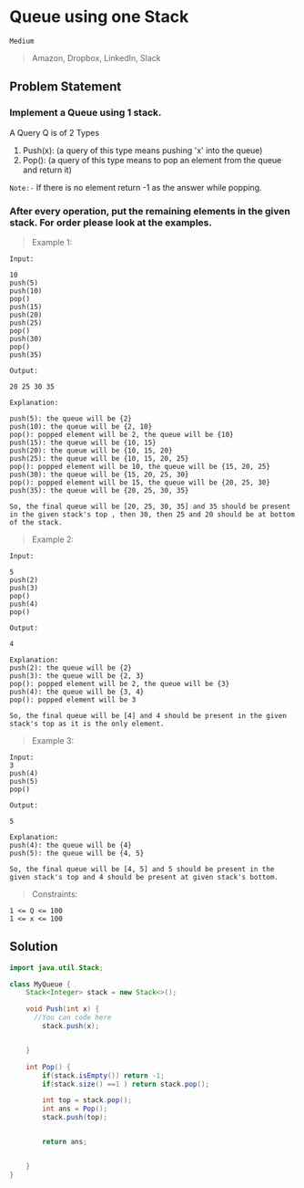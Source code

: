 # Queue using one Stack

`Medium`

> Amazon, Dropbox, LinkedIn, Slack

## Problem Statement

### Implement a Queue using 1 stack.

A Query Q is of 2 Types

1. Push(x): (a query of this type means pushing 'x' into the queue)
2. Pop(): (a query of this type means to pop an element from the queue and return it)

`Note:-` If there is no element return -1 as the answer while popping.

### After every operation, put the remaining elements in the given stack. For order please look at the examples.

> Example 1:

```
Input:

10
push(5)
push(10)
pop()
push(15)
push(20)
push(25)
pop()
push(30)
pop()
push(35)

Output:

20 25 30 35

Explanation:

push(5): the queue will be {2}
push(10): the queue will be {2, 10}
pop(): popped element will be 2, the queue will be {10}
push(15): the queue will be {10, 15}
push(20): the queue will be {10, 15, 20}
push(25): the queue will be {10, 15, 20, 25}
pop(): popped element will be 10, the queue will be {15, 20, 25}
push(30): the queue will be {15, 20, 25, 30}
pop(): popped element will be 15, the queue will be {20, 25, 30}
push(35): the queue will be {20, 25, 30, 35}

So, the final queue will be [20, 25, 30, 35] and 35 should be present in the given stack's top , then 30, then 25 and 20 should be at bottom of the stack.
```

> Example 2:

```
Input:

5
push(2)
push(3)
pop()
push(4)
pop()

Output:

4

Explanation:
push(2): the queue will be {2}
push(3): the queue will be {2, 3}
pop(): popped element will be 2, the queue will be {3}
push(4): the queue will be {3, 4}
pop(): popped element will be 3

So, the final queue will be [4] and 4 should be present in the given stack's top as it is the only element.
```

> Example 3:

```
Input:
3
push(4)
push(5)
pop()

Output:

5

Explanation:
push(4): the queue will be {4}
push(5): the queue will be {4, 5}

So, the final queue will be [4, 5] and 5 should be present in the given stack's top and 4 should be present at given stack's bottom.
```

> Constraints:

```
1 <= Q <= 100
1 <= x <= 100
```

## Solution

```java
import java.util.Stack;

class MyQueue {
    Stack<Integer> stack = new Stack<>();

    void Push(int x) {
      //You can code here
        stack.push(x);


    }

    int Pop() {
        if(stack.isEmpty()) return -1;
        if(stack.size() ==1 ) return stack.pop();

        int top = stack.pop();
        int ans = Pop();
        stack.push(top);


        return ans;


    }
}
```
